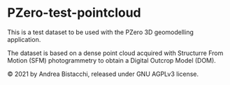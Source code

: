 # PZero-test-pointcloud

This is a test dataset to be used with the PZero 3D geomodelling application.

The dataset is based on a dense point cloud acquired with Structurre From Motion (SFM) photogrammetry to obtain a Digital Outcrop Model (DOM).

© 2021 by Andrea Bistacchi, released under GNU AGPLv3 license.
